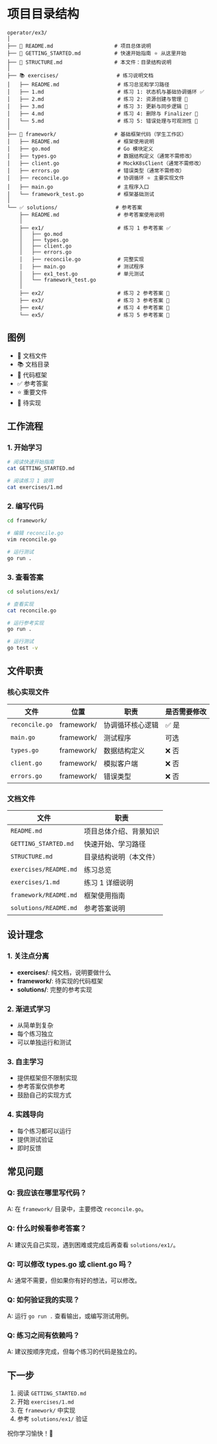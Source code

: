 # 项目目录结构

```
operator/ex3/
│
├── 📄 README.md                    # 项目总体说明
├── 📄 GETTING_STARTED.md           # 快速开始指南 ⭐ 从这里开始
├── 📄 STRUCTURE.md                 # 本文件：目录结构说明
│
├── 📚 exercises/                   # 练习说明文档
│   ├── README.md                   # 练习总览和学习路径
│   ├── 1.md                        # 练习 1: 状态机与基础协调循环 ✅
│   ├── 2.md                        # 练习 2: 资源创建与管理 🚧
│   ├── 3.md                        # 练习 3: 更新与同步逻辑 🚧
│   ├── 4.md                        # 练习 4: 删除与 Finalizer 🚧
│   └── 5.md                        # 练习 5: 错误处理与可观测性 🚧
│
├── 🔧 framework/                   # 基础框架代码（学生工作区）
│   ├── README.md                   # 框架使用说明
│   ├── go.mod                      # Go 模块定义
│   ├── types.go                    # 数据结构定义（通常不需修改）
│   ├── client.go                   # MockK8sClient（通常不需修改）
│   ├── errors.go                   # 错误类型（通常不需修改）
│   ├── reconcile.go                # 协调循环 ⭐ 主要实现文件
│   ├── main.go                     # 主程序入口
│   └── framework_test.go           # 框架基础测试
│
└── ✅ solutions/                   # 参考答案
    ├── README.md                   # 参考答案使用说明
    │
    ├── ex1/                        # 练习 1 参考答案 ✅
    │   ├── go.mod
    │   ├── types.go
    │   ├── client.go
    │   ├── errors.go
    │   ├── reconcile.go            # 完整实现
    │   ├── main.go                 # 测试程序
    │   ├── ex1_test.go             # 单元测试
    │   └── framework_test.go
    │
    ├── ex2/                        # 练习 2 参考答案 🚧
    ├── ex3/                        # 练习 3 参考答案 🚧
    ├── ex4/                        # 练习 4 参考答案 🚧
    └── ex5/                        # 练习 5 参考答案 🚧
```

## 图例

- 📄 文档文件
- 📚 文档目录
- 🔧 代码框架
- ✅ 参考答案
- ⭐ 重要文件
- 🚧 待实现

## 工作流程

### 1. 开始学习

```bash
# 阅读快速开始指南
cat GETTING_STARTED.md

# 阅读练习 1 说明
cat exercises/1.md
```

### 2. 编写代码

```bash
cd framework/

# 编辑 reconcile.go
vim reconcile.go

# 运行测试
go run .
```

### 3. 查看答案

```bash
cd solutions/ex1/

# 查看实现
cat reconcile.go

# 运行参考实现
go run .

# 运行测试
go test -v
```

## 文件职责

### 核心实现文件

| 文件 | 位置 | 职责 | 是否需要修改 |
|------|------|------|-------------|
| `reconcile.go` | framework/ | 协调循环核心逻辑 | ✅ 是 |
| `main.go` | framework/ | 测试程序 | 可选 |
| `types.go` | framework/ | 数据结构定义 | ❌ 否 |
| `client.go` | framework/ | 模拟客户端 | ❌ 否 |
| `errors.go` | framework/ | 错误类型 | ❌ 否 |

### 文档文件

| 文件 | 职责 |
|------|------|
| `README.md` | 项目总体介绍、背景知识 |
| `GETTING_STARTED.md` | 快速开始、学习路径 |
| `STRUCTURE.md` | 目录结构说明（本文件） |
| `exercises/README.md` | 练习总览 |
| `exercises/1.md` | 练习 1 详细说明 |
| `framework/README.md` | 框架使用指南 |
| `solutions/README.md` | 参考答案说明 |

## 设计理念

### 1. 关注点分离

- **exercises/**: 纯文档，说明要做什么
- **framework/**: 待实现的代码框架
- **solutions/**: 完整的参考实现

### 2. 渐进式学习

- 从简单到复杂
- 每个练习独立
- 可以单独运行和测试

### 3. 自主学习

- 提供框架但不限制实现
- 参考答案仅供参考
- 鼓励自己的实现方式

### 4. 实践导向

- 每个练习都可以运行
- 提供测试验证
- 即时反馈

## 常见问题

### Q: 我应该在哪里写代码？

A: 在 `framework/` 目录中，主要修改 `reconcile.go`。

### Q: 什么时候看参考答案？

A: 建议先自己实现，遇到困难或完成后再查看 `solutions/ex1/`。

### Q: 可以修改 types.go 或 client.go 吗？

A: 通常不需要，但如果你有好的想法，可以修改。

### Q: 如何验证我的实现？

A: 运行 `go run .` 查看输出，或编写测试用例。

### Q: 练习之间有依赖吗？

A: 建议按顺序完成，但每个练习的代码是独立的。

## 下一步

1. 阅读 `GETTING_STARTED.md`
2. 开始 `exercises/1.md`
3. 在 `framework/` 中实现
4. 参考 `solutions/ex1/` 验证

祝你学习愉快！🚀
